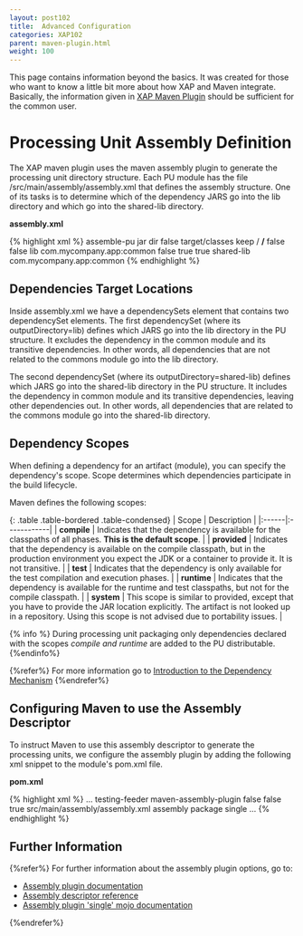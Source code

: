 ```yaml
---
layout: post102
title:  Advanced Configuration
categories: XAP102
parent: maven-plugin.html
weight: 100
---
```



This page contains information beyond the basics. It was created for those who want to know a little bit more about how XAP and Maven integrate. Basically, the information given in [XAP Maven Plugin](./maven-plugin.html) should be sufficient for the common user.

# Processing Unit Assembly Definition

The XAP maven plugin uses the maven assembly plugin to generate the processing unit directory structure. Each PU module has the file <module-name>/src/main/assembly/assembly.xml that defines the assembly structure. One of its tasks is to determine which of the dependency JARS go into the lib directory and which go into the shared-lib directory.

**assembly.xml**

{% highlight xml %}
<assembly>
  <id>assemble-pu</id>
  <formats>
    <format>jar</format>
    <format>dir</format>
  </formats>
  <includeBaseDirectory>false</includeBaseDirectory>
  <fileSets>
    <fileSet>
      <directory>target/classes</directory>
      <lineEnding>keep</lineEnding>
      <outputDirectory>/</outputDirectory>
      <includes>
        <include>**/**</include>
      </includes>
    </fileSet>
  </fileSets>
  <dependencySets>
    <dependencySet>
      <useProjectArtifact>false</useProjectArtifact>
      <useTransitiveDependencies>false</useTransitiveDependencies>
      <outputDirectory>lib</outputDirectory>
      <excludes>
        <exclude>com.mycompany.app:common</exclude>
      </excludes>
    </dependencySet>
    <dependencySet>
      <useProjectArtifact>false</useProjectArtifact>
      <useTransitiveDependencies>true</useTransitiveDependencies>
      <useTransitiveFiltering>true</useTransitiveFiltering>
      <outputDirectory>shared-lib</outputDirectory>
      <includes>
        <include>com.mycompany.app:common</include>
      </includes>
    </dependencySet>
  </dependencySets>
</assembly>
{% endhighlight %}

## Dependencies Target Locations

Inside assembly.xml we have a dependencySets element that contains two dependencySet elements.
The first dependencySet (where its outputDirectory=lib) defines which JARS go into the lib directory in the PU structure. It excludes the dependency in the common module and its transitive dependencies. In other words, all dependencies that are not related to the commons module go into the lib directory.

The second dependencySet (where its outputDirectory=shared-lib) defines which JARS go into the shared-lib directory in the PU structure. It includes the dependency in common module and its transitive dependencies, leaving other dependencies out. In other words, all dependencies that are related to the commons module go into the shared-lib directory.

## Dependency Scopes

When defining a dependency for an artifact (module), you can specify the dependency's scope. Scope determines which dependencies participate in the build lifecycle.

Maven defines the following scopes:

{: .table .table-bordered .table-condensed}
| Scope | Description |
|:------|:------------|
| **compile** | Indicates that the dependency is available for the classpaths of all phases. **This is the default scope**. |
| **provided** | Indicates that the dependency is available on the compile classpath, but in the production environment you expect the JDK or a container to provide it. It is not transitive. |
| **test** | Indicates that the dependency is only available for the test compilation and execution phases. |
| **runtime** | Indicates that the dependency is available for the runtime and test classpaths, but not for the compile classpath. |
| **system** | This scope is similar to provided, except that you have to provide the JAR location explicitly. The artifact is not looked up in a repository. Using this scope is not advised due to portability issues. |

{% info %}
During processing unit packaging only dependencies declared with the scopes **compile* and *runtime** are added to the PU distributable.
{%endinfo%}

{%refer%}
For more information go to [Introduction to the Dependency Mechanism](http://maven.apache.org/guides/introduction/introduction-to-dependency-mechanism.html)
{%endrefer%}

## Configuring Maven to use the Assembly Descriptor

To instruct Maven to use this assembly descriptor to generate the processing units, we configure the assembly plugin by adding the following xml snippet to the module's pom.xml file.

**pom.xml**

{% highlight xml %}
<build>
  ...
  <finalName>testing-feeder</finalName>
  <plugins>
    <plugin>
      <artifactId>maven-assembly-plugin</artifactId>
      <configuration>
        <appendAssemblyId>false</appendAssemblyId>
        <attach>false</attach>
        <ignoreDirFormatExtensions>true</ignoreDirFormatExtensions>
        <descriptors>
          <descriptor>src/main/assembly/assembly.xml</descriptor>
        </descriptors>
      </configuration>
      <executions>
        <execution>
          <id>assembly</id>
          <phase>package</phase>
          <goals>
            <goal>single</goal>
          </goals>
        </execution>
      </executions>
    </plugin>
  </plugins>
  ...
</build>
{% endhighlight %}

## Further Information

{%refer%}
For further information about the assembly plugin options, go to:

- [Assembly plugin documentation](http://maven.apache.org/plugins/maven-assembly-plugin/)
- [Assembly descriptor reference](http://maven.apache.org/plugins/maven-assembly-plugin/assembly.html)
- [Assembly plugin 'single' mojo documentation](http://maven.apache.org/plugins/maven-assembly-plugin/single-mojo.html)

{%endrefer%}